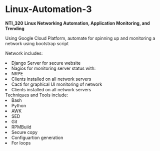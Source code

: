 # Linux-Automation-3
<b>NTI_320</b>
<ui></ui>
<b>Linux Networking Automation, Application Monitoring, and Trending</b>

<ui></ui>
Using Google Cloud Platform, automate for spinning up and monitoring a network using bootstrap script
<ui></ui>

Network includes:
   <li>Django Server for secure website</li>
   <li>Nagios for monitoring server status with:</li>
      <li>NRPE</li>
      <li>Clients installed on all network servers</li>
   <li>Cacti for graphical UI monitoring of network</li>
      <li>Clients installed on all network servers</li>
<ui></ui>
<ui></ui>
Techniques and Tools include:
   <li>Bash</li>
   <li>Python</li>
   <li>AWK</li>
   <li>SED</li>
   <li>Git</li>
   <li>RPMBuild</li>
   <li>Secure copy</li>
   <li>Configuartion generation</li>
   <li>For loops</li>



